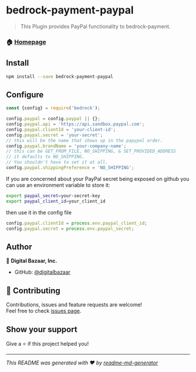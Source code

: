 # bedrock-payment-paypal
> This Plugin provides PayPal functionality to bedrock-payment.

### 🏠 [Homepage](https://github.com/digitalbazaar/bedrock-payment-paypal#readme)

## Install

```sh
npm install --save bedrock-payment-paypal
```

## Configure

```js
const {config} = require('bedrock');

config.paypal = config.paypal || {};
config.paypal.api = 'https://api.sandbox.paypal.com';
config.paypal.clientId = 'your-client-id';
config.paypal.secret = 'your-secret';
// this will be the name that shows up in the papypal order.
config.paypal.brandName = 'your-company-name';
// this can be GET_FROM_FILE, NO_SHIPPING, & SET_PROVIDED_ADDRESS
// it defaults to NO_SHIPPING.
// You shouldn't have to set it at all.
config.paypal.shippingPreference = 'NO_SHIPPING';
```
If you are concerned about your PayPal secret being exposed on github you can use
an environment variable to store it:

```sh
export paypal_secret=your-secret-key
export paypal_client_id=your_client_id
```
then use it in the config file

```js
config.paypal.clientId = process.env.paypal_client_id;
config.paypal.secret = process.env.paypal_secret; 
```

## Author

👤 **Digital Bazaar, Inc.**

* GitHub: [@digitalbazaar](https://github.com/digitalbazaar)

## 🤝 Contributing

Contributions, issues and feature requests are welcome!<br />Feel free to check [issues page](https://github.com/digitalbazaar/bedrock-payment-paypal/issues).

## Show your support

Give a ⭐️ if this project helped you!

***
_This README was generated with ❤️ by [readme-md-generator](https://github.com/kefranabg/readme-md-generator)_
